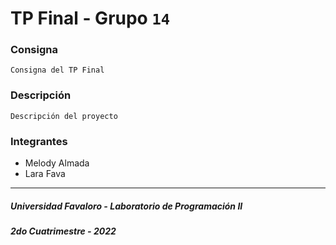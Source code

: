 # TP Final - Grupo `14`
### Consigna
    Consigna del TP Final
### Descripción
    Descripción del proyecto
### Integrantes
- Melody Almada
- Lara Fava
---
##### Universidad Favaloro - Laboratorio de Programación II
##### 2do Cuatrimestre - 2022
